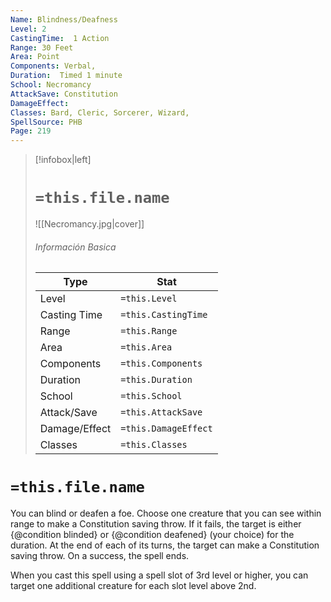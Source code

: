 ```yaml
---
Name: Blindness/Deafness
Level: 2
CastingTime:  1 Action 
Range: 30 Feet
Area: Point
Components: Verbal, 
Duration:  Timed 1 minute
School: Necromancy
AttackSave: Constitution
DamageEffect: 
Classes: Bard, Cleric, Sorcerer, Wizard, 
SpellSource: PHB
Page: 219
---
```


>[!infobox|left]
># `=this.file.name`
>![[Necromancy.jpg|cover]]
> ###### Información Basica
> Type |  Stat |
> ---|---|
> Level | `=this.Level` |
> Casting Time | `=this.CastingTime` |
> Range | `=this.Range` |
> Area | `=this.Area` |
> Components | `=this.Components` |
> Duration | `=this.Duration` |
> School | `=this.School` |
> Attack/Save | `=this.AttackSave` |
> Damage/Effect | `=this.DamageEffect` |
> Classes | `=this.Classes` |

# `=this.file.name`
You can blind or deafen a foe. Choose one creature that you can see within range to make a Constitution saving throw. If it fails, the target is either {@condition blinded} or {@condition deafened} (your choice) for the duration. At the end of each of its turns, the target can make a Constitution saving throw. On a success, the spell ends.



 


When you cast this spell using a spell slot of 3rd level or higher, you can target one additional creature for each slot level above 2nd. 